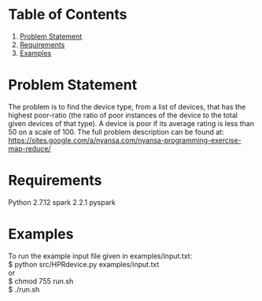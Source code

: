 # Table of Contents
1. [Problem Statement](README.md#problem_statement)
2. [Requirements](README.md#requirements)
3. [Examples](README.md#examples)

# Problem Statement
The problem is to find the device type, from a list of devices, that has the highest poor-ratio (the ratio of poor instances of the device to the total given devices of that type). A device is poor if its average rating is less than 50 on a scale of 100. The full problem description can be found at:  
https://sites.google.com/a/nyansa.com/nyansa-programming-exercise-map-reduce/

# Requirements
Python 2.7.12
spark 2.2.1
pyspark

# Examples
To run the example input file given in examples/input.txt:  
$ python src/HPRdevice.py examples/input.txt  
or  
$ chmod 755 run.sh  
$ ./run.sh



